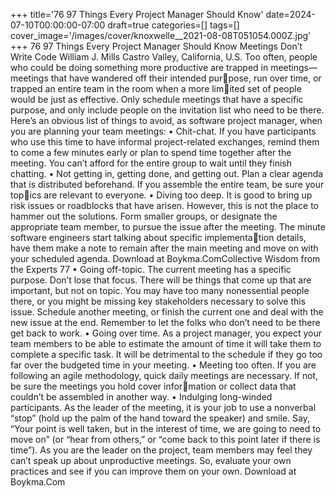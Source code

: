 +++
title='76 97 Things Every Project Manager Should Know'
date=2024-07-10T00:00:00-07:00
draft=true
categories=[]
tags=[]
cover_image='/images/cover/knoxwelle__2021-08-08T051054.000Z.jpg'
+++
76 97 Things Every Project Manager Should Know
Meetings Don’t 
Write Code
William J. Mills
Castro Valley, California, U.S.
Too often, people who could be doing something more productive are 
trapped in meetings—meetings that have wandered off their intended purpose, run over time, or trapped an entire team in the room when a more limited set of people would be just as effective. Only schedule meetings that have 
a specific purpose, and only include people on the invitation list who need to 
be there. Here’s an obvious list of things to avoid, as software project manager, 
when you are planning your team meetings:
•	 Chit-chat. If you have participants who use this time to have informal 
project-related exchanges, remind them to come a few minutes early or 
plan to spend time together after the meeting. You can’t afford for the 
entire group to wait until they finish chatting.
•	 Not getting in, getting done, and getting out. Plan a clear agenda that is 
distributed beforehand. If you assemble the entire team, be sure your topics are relevant to everyone.
•	 Diving too deep. It is good to bring up risk issues or roadblocks that have 
arisen. However, this is not the place to hammer out the solutions. Form 
smaller groups, or designate the appropriate team member, to pursue the 
issue after the meeting.
The minute software engineers start talking about specific implementation details, have them make a note to remain after the main meeting and 
move on with your scheduled agenda.
Download at Boykma.ComCollective Wisdom from the Experts 77
•	 Going off-topic. The current meeting has a specific purpose. Don’t lose 
that focus. There will be things that come up that are important, but not 
on topic. You may have too many nonessential people there, or you might 
be missing key stakeholders necessary to solve this issue. Schedule another 
meeting, or finish the current one and deal with the new issue at the end. 
Remember to let the folks who don’t need to be there get back to work.
•	 Going over time. As a project manager, you expect your team members 
to be able to estimate the amount of time it will take them to complete a 
specific task. It will be detrimental to the schedule if they go too far over 
the budgeted time in your meeting.
•	 Meeting too often. If you are following an agile methodology, quick daily 
meetings are necessary. If not, be sure the meetings you hold cover information or collect data that couldn’t be assembled in another way.
•	 Indulging long-winded participants. As the leader of the meeting, it is 
your job to use a nonverbal “stop” (hold up the palm of the hand toward 
the speaker) and smile. Say, “Your point is well taken, but in the interest of 
time, we are going to need to move on” (or “hear from others,” or “come 
back to this point later if there is time”).
As you are the leader on the project, team members may feel they can’t speak 
up about unproductive meetings. So, evaluate your own practices and see if 
you can improve them on your own.
Download at Boykma.Com